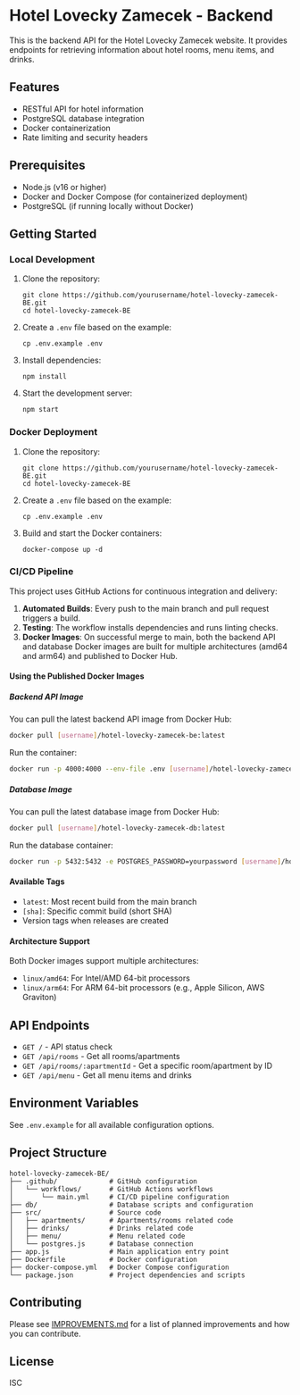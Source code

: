 # Hotel Lovecky Zamecek - Backend

This is the backend API for the Hotel Lovecky Zamecek website. It provides endpoints for retrieving information about hotel rooms, menu items, and drinks.

## Features

- RESTful API for hotel information
- PostgreSQL database integration
- Docker containerization
- Rate limiting and security headers

## Prerequisites

- Node.js (v16 or higher)
- Docker and Docker Compose (for containerized deployment)
- PostgreSQL (if running locally without Docker)

## Getting Started

### Local Development

1. Clone the repository:
   ```
   git clone https://github.com/yourusername/hotel-lovecky-zamecek-BE.git
   cd hotel-lovecky-zamecek-BE
   ```

2. Create a `.env` file based on the example:
   ```
   cp .env.example .env
   ```

3. Install dependencies:
   ```
   npm install
   ```

4. Start the development server:
   ```
   npm start
   ```

### Docker Deployment

1. Clone the repository:
   ```
   git clone https://github.com/yourusername/hotel-lovecky-zamecek-BE.git
   cd hotel-lovecky-zamecek-BE
   ```

2. Create a `.env` file based on the example:
   ```
   cp .env.example .env
   ```

3. Build and start the Docker containers:
   ```
   docker-compose up -d
   ```

### CI/CD Pipeline

This project uses GitHub Actions for continuous integration and delivery:

1. **Automated Builds**: Every push to the main branch and pull request triggers a build.
2. **Testing**: The workflow installs dependencies and runs linting checks.
3. **Docker Images**: On successful merge to main, both the backend API and database Docker images are built for multiple architectures (amd64 and arm64) and published to Docker Hub.

#### Using the Published Docker Images

##### Backend API Image

You can pull the latest backend API image from Docker Hub:

```bash
docker pull [username]/hotel-lovecky-zamecek-be:latest
```

Run the container:

```bash
docker run -p 4000:4000 --env-file .env [username]/hotel-lovecky-zamecek-be:latest
```

##### Database Image

You can pull the latest database image from Docker Hub:

```bash
docker pull [username]/hotel-lovecky-zamecek-db:latest
```

Run the database container:

```bash
docker run -p 5432:5432 -e POSTGRES_PASSWORD=yourpassword [username]/hotel-lovecky-zamecek-db:latest
```

#### Available Tags

- `latest`: Most recent build from the main branch
- `[sha]`: Specific commit build (short SHA)
- Version tags when releases are created

#### Architecture Support

Both Docker images support multiple architectures:
- `linux/amd64`: For Intel/AMD 64-bit processors
- `linux/arm64`: For ARM 64-bit processors (e.g., Apple Silicon, AWS Graviton)

## API Endpoints

- `GET /` - API status check
- `GET /api/rooms` - Get all rooms/apartments
- `GET /api/rooms/:apartmentId` - Get a specific room/apartment by ID
- `GET /api/menu` - Get all menu items and drinks

## Environment Variables

See `.env.example` for all available configuration options.

## Project Structure

```
hotel-lovecky-zamecek-BE/
├── .github/             # GitHub configuration
│   └── workflows/       # GitHub Actions workflows
│       └── main.yml     # CI/CD pipeline configuration
├── db/                  # Database scripts and configuration
├── src/                 # Source code
│   ├── apartments/      # Apartments/rooms related code
│   ├── drinks/          # Drinks related code
│   ├── menu/            # Menu related code
│   └── postgres.js      # Database connection
├── app.js               # Main application entry point
├── Dockerfile           # Docker configuration
├── docker-compose.yml   # Docker Compose configuration
└── package.json         # Project dependencies and scripts
```

## Contributing

Please see [IMPROVEMENTS.md](IMPROVEMENTS.md) for a list of planned improvements and how you can contribute.

## License

ISC
